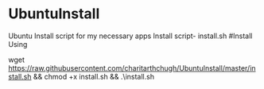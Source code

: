 # UbuntuInstall
Ubuntu Install script for my necessary apps
Install script- install.sh
#Install Using





wget https://raw.githubusercontent.com/charitarthchugh/UbuntuInstall/master/install.sh && chmod +x install.sh && .\install.sh
